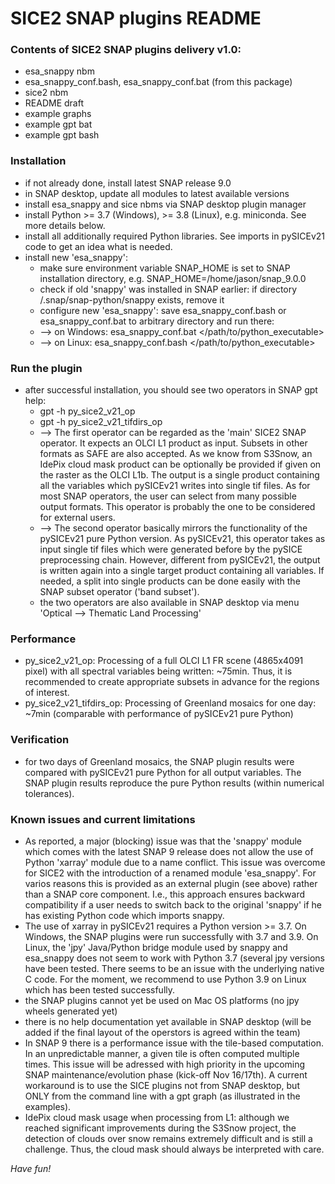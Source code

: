 SICE2 SNAP plugins README
=========================

### Contents of SICE2 SNAP plugins delivery v1.0:
- esa_snappy nbm
- esa_snappy_conf.bash, esa_snappy_conf.bat (from this package)
- sice2 nbm
- README draft
- example graphs
- example gpt bat
- example gpt bash

### Installation
- if not already done, install latest SNAP release 9.0
- in SNAP desktop, update all modules to latest available versions
- install esa_snappy and sice nbms via SNAP desktop plugin manager
- install Python >= 3.7 (Windows), >= 3.8 (Linux), e.g. miniconda. See more details below.
- install all additionally required Python libraries. See imports in pySICEv21 code to get an idea what is needed.
- install new 'esa_snappy':
  - make sure environment variable SNAP_HOME is set to SNAP installation directory, e.g. SNAP_HOME=/home/jason/snap_9.0.0
  - check if old 'snappy' was installed in SNAP earlier: if directory <home>/.snap/snap-python/snappy exists, remove it
  - configure new 'esa_snappy': save esa_snappy_conf.bash or esa_snappy_conf.bat to arbitrary directory and run there:
  - --> on Windows: esa_snappy_conf.bat </path/to/python_executable>
  - --> on Linux: esa_snappy_conf.bash </path/to/python_executable>

### Run the plugin
- after successful installation, you should see two operators in SNAP gpt help:
  - gpt -h py_sice2_v21_op
  - gpt -h py_sice2_v21_tifdirs_op
  - --> The first operator can be regarded as the 'main' SICE2 SNAP operator. It expects an OLCI L1 product as input.
Subsets in other formats as SAFE are also accepted. As we know from S3Snow, an IdePix cloud mask product can be optionally be provided 
if given on the raster as the OLCI L1b. The output is a single product containing all the variables which pySICEv21 writes into single
tif files. As for most SNAP operators, the user can select from many possible output formats. 
This operator is probably the one to be considered for external users.
  - --> The second operator basically mirrors the functionality of the pySICEv21 pure Python version. As pySICEv21, this operator takes
as input single tif files which were generated before by the pySICE preprocessing chain. However, different from pySICEv21,
the output is written again into a single target product containing all variables. If needed, a split into single products can be
done easily with the SNAP subset operator ('band subset').
  - the two operators are also available in SNAP desktop via menu 'Optical --> Thematic Land Processing'

### Performance
- py_sice2_v21_op: Processing of a full OLCI L1 FR scene (4865x4091 pixel) with all spectral variables being written: ~75min. Thus, it is recommended to create
appropriate subsets in advance for the regions of interest.
- py_sice2_v21_tifdirs_op: Processing of Greenland mosaics for one day: ~7min (comparable with performance of pySICEv21 pure Python)

### Verification
- for two days of Greenland mosaics, the SNAP plugin results were compared with pySICEv21 pure Python for all output variables.
The SNAP plugin results reproduce the pure Python results (within numerical tolerances). 

### Known issues and current limitations
- As reported, a major (blocking) issue was that the 'snappy' module which comes with the latest SNAP 9 release does not allow the use
of Python 'xarray' module due to a name conflict. This issue was overcome for SICE2 with the introduction of a renamed module 'esa_snappy'.
For varios reasons this is provided as an external plugin (see above) rather than a SNAP core component. I.e., this approach ensures
backward compatibility if a user needs to switch back to the original 'snappy' if he has existing Python code which imports snappy.  
- The use of xarray in pySICEv21 requires a Python version >= 3.7. On Windows, the SNAP plugins were run successfully with 3.7 and 3.9.
On Linux, the 'jpy' Java/Python bridge module used by snappy and esa_snappy does not seem to work with Python 3.7 (several jpy versions
have been tested. There seems to be an issue with the underlying native C code. For the moment, we recommend to use Python 3.9 on Linux
which has been tested successfully.  
- the SNAP plugins cannot yet be used on Mac OS platforms (no jpy wheels generated yet)
- there is no help documentation yet available in SNAP desktop (will be added if the final layout of the operstors is agreed within the team)
- In SNAP 9 there is a performance issue with the tile-based computation. In an unpredictable manner, a given tile is often computed
multiple times. This issue will be adressed with high priority in the upcoming SNAP maintenance/evolution phase (kick-off Nov 16/17th).
A current workaround is to use the SICE plugins not from SNAP desktop, but ONLY from the command line with a gpt graph (as illustrated in the examples).
- IdePix cloud mask usage when processing from L1: although we reached significant improvements during the S3Snow project, the detection of
clouds over snow remains extremely difficult and is still a challenge. Thus, the cloud mask should always be interpreted with care.

*Have fun!*
